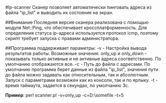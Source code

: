 #Ip-scanner
Сканер позволяет автоматически пинговать адреса из файла "ip_list" и выводить их состояние на экран. 

##Внимание
Последняя версия сканера реализована с помощью модуля Net::Ping, что обеспечивает кроссплатформенность. Для определения статуса ip-адреса используется протокол icmp, поэтому скрипт требует запуска с правами администратора.

##Программа поддерживает параметры:
-v - Настройка вывода результатов работы. Возможные значения: only_up и only_down - показывать только активные
и не активные адреса соответственно. По умолчанию отображаются все.
-c - Путь до файла с адресами. По умолчанию программа берет данные из файла "ip_list", значения пути до файла 
можно задавать как относительным, так и абсолютным.
Запуск с параметрами возможен как из консоли, так и по ярлыку.
-t - время таймаута, задается в секундах, по умолчанию 3с.

**Пример**: perl scanner.pl -v=only_up -c=D:\somefile -t=5
